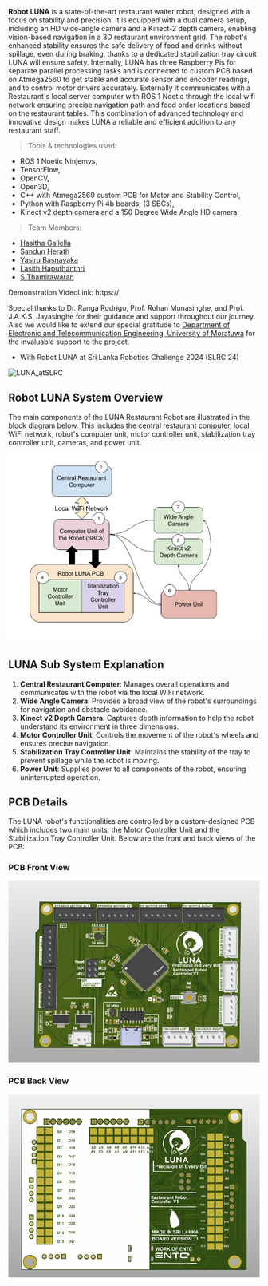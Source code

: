 
**Robot LUNA** is a state-of-the-art restaurant waiter robot, designed with a focus on stability and precision. It is equipped with a dual camera setup, including an HD wide-angle camera and a Kinect-2 depth camera, enabling vision-based navigation in a 3D restaurant environment grid. The robot's enhanced stability ensures the safe delivery of food and drinks without spillage, even during braking, thanks to a dedicated stabilization tray circuit LUNA will ensure safety. Internally, LUNA has three Raspberry Pis for separate parallel processing tasks and is connected to custom PCB based on Atmega2560 to get stable and accurate sensor and encoder readings, and to control motor drivers accurately. Externally it communicates with a Restaurant's local server computer with ROS 1 Noetic through the local wifi network ensuring precise navigation path and food order locations based on the restaurant tables. This combination of advanced technology and innovative design makes LUNA a reliable and efficient addition to any restaurant staff.

> Tools & technologies used: 
- ROS 1 Noetic Ninjemys, 
- TensorFlow, 
- OpenCV, 
- Open3D,  
- C++ with Atmega2560 custom PCB for Motor and Stability Control, 
- Python with Raspberry Pi 4b boards; (3 SBCs),
- Kinect v2 depth camera and a 150 Degree Wide Angle HD camera.

> Team Members:
- [Hasitha Gallella](https://github.com/HasithaGallella)
- [Sandun Herath](https://github.com/sandun21)
- [Yasiru Basnayaka](https://github.com/YasiruDEX)
- [Lasith Haputhanthri](https://github.com/lasithhaputhanthri)
- [S Thamirawaran](https://github.com/Thamirawaran)

Demonstration VideoLink: https://

Special thanks to Dr. Ranga Rodrigo, Prof. Rohan Munasinghe, and Prof. J.A.K.S. Jayasinghe for their guidance and support throughout our journey.
Also we would like to extend our special gratitude to [Department of Electronic and Telecommunication Engineering, University of Moratuwa](https://ent.uom.lk/) for the invaluable support to the project. 

- With Robot LUNA at Sri Lanka Robotics Challenge 2024 (SLRC 24)

![LUNA_atSLRC](https://github.com/LUNA-Vision-based-Restaurant-Robot/.github/assets/111054736/354b1bcc-fff9-4360-9827-44e59350e603)



## Robot LUNA System Overview

The main components of the LUNA Restaurant Robot are illustrated in the block diagram below. This includes the central restaurant computer, local WiFi network, robot's computer unit, motor controller unit, stabilization tray controller unit, cameras, and power unit.

![Main Block Diagram of LUNA Restaurant Robot](https://github.com/LUNA-Vision-based-Restaurant-Robot/.github/blob/main/images/SubUnits_Diagram.jpg?raw=true)


## LUNA Sub System Explanation

1. **Central Restaurant Computer**: Manages overall operations and communicates with the robot via the local WiFi network.
2. **Wide Angle Camera**: Provides a broad view of the robot's surroundings for navigation and obstacle avoidance.
3. **Kinect v2 Depth Camera**: Captures depth information to help the robot understand its environment in three dimensions.
4. **Motor Controller Unit**: Controls the movement of the robot's wheels and ensures precise navigation.
5. **Stabilization Tray Controller Unit**: Maintains the stability of the tray to prevent spillage while the robot is moving.
6. **Power Unit**: Supplies power to all components of the robot, ensuring uninterrupted operation.

## PCB Details

The LUNA robot's functionalities are controlled by a custom-designed PCB which includes two main units: the Motor Controller Unit and the Stabilization Tray Controller Unit. Below are the front and back views of the PCB:

### PCB Front View
![PCB Front View](https://github.com/LUNA-Vision-based-Restaurant-Robot/.github/blob/main/images/PCB_Front.jpg?raw=true)

### PCB Back View
![PCB Back View](https://github.com/LUNA-Vision-based-Restaurant-Robot/.github/blob/main/images/PCB_Back.jpg?raw=true)
